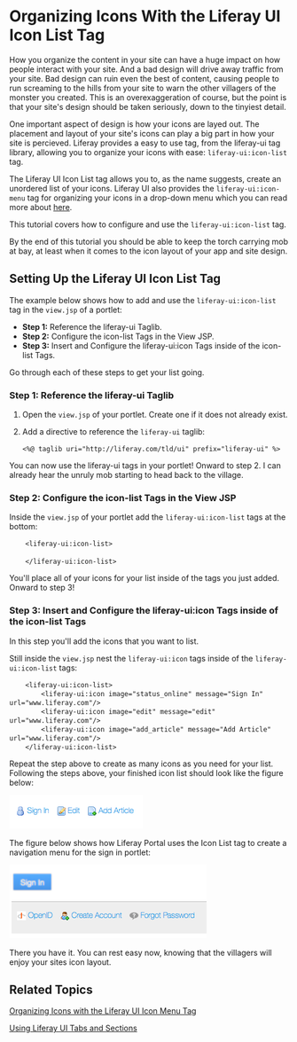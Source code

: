 # Organizing Icons With the Liferay UI Icon List Tag

How you organize the content in your site can have a huge impact on how people 
interact with your site. And a bad design will drive away traffic from your site.
Bad design can ruin even the best of content, causing people to run screaming
to the hills from your site to warn the other villagers of the monster you
created. This is an overexaggeration of course, but the point is that your
site's design should be taken seriously, down to the tinyiest detail.

One important aspect of design is how your icons are layed out. The placement
and layout of your site's icons can play a big part in how your site is
percieved. Liferay provides a easy to use tag, from the liferay-ui tag library,
allowing you to organize your icons with ease: `liferay-ui:icon-list` tag.

The Liferay UI Icon List tag allows you to, as the name suggests, create an
unordered list of your icons. Liferay UI also provides the `liferay-ui:icon-menu`
tag for organizing your icons in a drop-down menu which you can read more about
 [here](http://dev.liferay.com/tutorials/-/knowledge_base/organizing-icons-with-the-liferay-ui-icon-menu-tag). 

This tutorial covers how to configure and use the `liferay-ui:icon-list` tag.

By the end of this tutorial you should be able to keep the torch carrying mob at
bay, at least when it comes to the icon layout of your app and site design.

## Setting Up the Liferay UI Icon List Tag

The example below shows how to add and use the `liferay-ui:icon-list` tag in the 
`view.jsp` of a portlet:

- **Step 1:** Reference the liferay-ui Taglib.
- **Step 2:** Configure the icon-list Tags in the View JSP.
- **Step 3:** Insert and Configure the liferay-ui:icon Tags inside of the icon-list Tags.
 	
Go through each of these steps to get your list going.

### Step 1: Reference the liferay-ui Taglib

1.  Open the `view.jsp` of your portlet. Create one if it does not already 
exist.

2.  Add a directive to reference the `liferay-ui` taglib:

        <%@ taglib uri="http://liferay.com/tld/ui" prefix="liferay-ui" %>

You can now use the liferay-ui tags in your portlet! Onward to step 2. I can
already hear the unruly mob starting to head back to the village.

### Step 2: Configure the icon-list Tags in the View JSP

Inside the `view.jsp` of your portlet add the `liferay-ui:icon-list` tags at 
the bottom:

        <liferay-ui:icon-list>

        </liferay-ui:icon-list>

You'll place all of your icons for your list inside of the tags you just added.
Onward to step 3!

### Step 3: Insert and Configure the liferay-ui:icon Tags inside of the icon-list Tags

In this step you'll add the icons that you want to list.

Still inside the `view.jsp` nest the `liferay-ui:icon` tags inside of the 
`liferay-ui:icon-list` tags:

        <liferay-ui:icon-list>
            <liferay-ui:icon image="status_online" message="Sign In" url="www.liferay.com"/>
            <liferay-ui:icon image="edit" message="edit" url="www.liferay.com"/>
            <liferay-ui:icon image="add_article" message="Add Article" url="www.liferay.com"/>
        </liferay-ui:icon-list>
        
Repeat the step above to create as many icons as you need for your list.
Following the steps above, your finished icon list should look like the figure
below:

![Figure 1: With the configuration above your icon list should look like this.](../../images/icon-list-01.png)

The figure below shows how Liferay Portal uses the Icon List tag to create a 
navigation menu for the sign in portlet:

![Figure 2: The Liferay UI Icon List tag allows you to create a basic navigation with ease.](../../images/icon-list-02.png)

There you have it. You can rest easy now, knowing that the villagers will enjoy
your sites icon layout.

## Related Topics

 [Organizing Icons with the Liferay UI Icon Menu Tag](http://dev.liferay.com/tutorials/-/knowledge_base/organizing-icons-with-the-liferay-ui-icon-menu-tag)

 [Using Liferay UI Tabs and Sections](http://dev.liferay.com/tutorials/-/knowledge_base/using-liferay-ui-tabs-and-sections)
